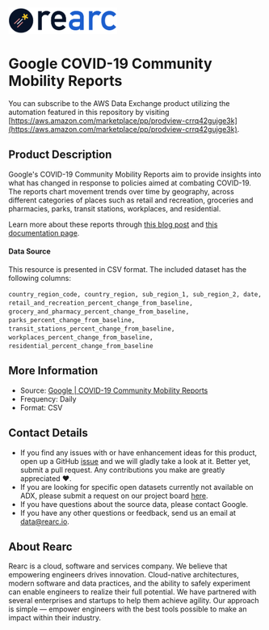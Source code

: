 <a href="https://www.rearc.io/data/">
    <img src="./rearc_logo_rgb.png" alt="Rearc Logo" title="Rearc Logo" height="52" />
</a>

# Google COVID-19 Community Mobility Reports

You can subscribe to the AWS Data Exchange product utilizing the automation featured in this repository by visiting [https://aws.amazon.com/marketplace/pp/prodview-crrq42gujge3k](https://aws.amazon.com/marketplace/pp/prodview-crrq42gujge3k).

## Product Description
Google's COVID-19 Community Mobility Reports aim to provide insights into what has changed in response to policies aimed at combating COVID-19. The reports chart movement trends over time by geography, across different categories of places such as retail and recreation, groceries and pharmacies, parks, transit stations, workplaces, and residential.

Learn more about these reports through [this blog post](https://www.blog.google/technology/health/covid-19-community-mobility-reports) and [this documentation page](https://www.google.com/covid19/mobility/data_documentation.html).

#### Data Source
This resource is presented in CSV format. The included dataset has the following columns:

`country_region_code, country_region, sub_region_1, sub_region_2, date, retail_and_recreation_percent_change_from_baseline, grocery_and_pharmacy_percent_change_from_baseline, parks_percent_change_from_baseline, transit_stations_percent_change_from_baseline, workplaces_percent_change_from_baseline, residential_percent_change_from_baseline`

## More Information
- Source: [Google | COVID-19 Community Mobility Reports](https://www.google.com/covid19/mobility/)
- Frequency: Daily
- Format: CSV

## Contact Details
- If you find any issues with or have enhancement ideas for this product, open up a GitHub [issue](https://github.com/rearc-data/google-covid-19-community-mobility-reports/issues) and we will gladly take a look at it. Better yet, submit a pull request. Any contributions you make are greatly appreciated :heart:.
- If you are looking for specific open datasets currently not available on ADX, please submit a request on our project board [here](https://github.com/rearc-data/covid-datasets-aws-data-exchange/projects/1).
- If you have questions about the source data, please contact Google.
- If you have any other questions or feedback, send us an email at data@rearc.io.

## About Rearc
Rearc is a cloud, software and services company. We believe that empowering engineers drives innovation. Cloud-native architectures, modern software and data practices, and the ability to safely experiment can enable engineers to realize their full potential. We have partnered with several enterprises and startups to help them achieve agility. Our approach is simple — empower engineers with the best tools possible to make an impact within their industry.